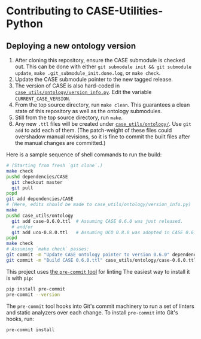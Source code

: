 # Contributing to CASE-Utilities-Python


## Deploying a new ontology version

1. After cloning this repository, ensure the CASE submodule is checked out.  This can be done with either `git submodule init && git submodule update`, `make .git_submodule_init.done.log`, or `make check`.
2. Update the CASE submodule pointer to the new tagged release.
3. The version of CASE is also hard-coded in [`case_utils/ontology/version_info.py`](case_utils/ontology/version_info.py).  Edit the variable `CURRENT_CASE_VERSION`.
4. From the top source directory, run `make clean`.  This guarantees a clean state of this repository as well as the ontology submodules.
5. Still from the top source directory, run `make`.
6. Any new `.ttl` files will be created under [`case_utils/ontology/`](case_utils/ontology/).  Use `git add` to add each of them.  (The patch-weight of these files could overshadow manual revisions, so it is fine to commit the built files after the manual changes are committed.)

Here is a sample sequence of shell commands to run the build:

```bash
# (Starting from fresh `git clone`.)
make check
pushd dependencies/CASE
  git checkout master
  git pull
popd
git add dependencies/CASE
# (Here, edits should be made to case_utils/ontology/version_info.py)
make
pushd case_utils/ontology
  git add case-0.6.0.ttl  # Assuming CASE 0.6.0 was just released.
  # and/or
  git add uco-0.8.0.ttl   # Assuming UCO 0.8.0 was adopted in CASE 0.6.0.
popd
make check
# Assuming `make check` passes:
git commit -m "Update CASE ontology pointer to version 0.6.0" dependencies/CASE case_utils/ontology/version_info.py
git commit -m "Build CASE 0.6.0.ttl" case_utils/ontology/case-0.6.0.ttl
```

This project uses [the `pre-commit` tool](https://pre-commit.com/) for linting The easiest way to install it is with `pip`:
```bash
pip install pre-commit
pre-commit --version
```

The `pre-commit` tool hooks into Git's commit machinery to run a set of linters and static analyzers over each change. To install `pre-commit` into Git's hooks, run:
```bash
pre-commit install
```